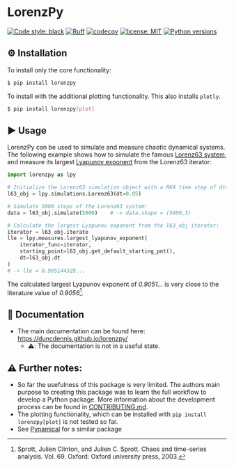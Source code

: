 # LorenzPy

[![Code style: black](https://img.shields.io/badge/code%20style-black-000000.svg)](https://github.com/psf/black)
[![Ruff](https://img.shields.io/endpoint?url=https://raw.githubusercontent.com/charliermarsh/ruff/main/assets/badge/v1.json)](https://github.com/charliermarsh/ruff)
[![codecov](https://codecov.io/gh/DuncDennis/lorenzpy/branch/main/graph/badge.svg?token=ATWAEQHBYB)](https://codecov.io/gh/DuncDennis/lorenzpy)
[![license: MIT](https://img.shields.io/badge/License-MIT-purple.svg)](LICENSE)
[![Python versions](https://img.shields.io/badge/python-3.8+-blue.svg)](https://www.python.org/downloads/)

## ⚙️ Installation

To install only the core functionality:
```bash
$ pip install lorenzpy
```

To install with the additional plotting functionality.
This also installs `plotly`.
```bash
$ pip install lorenzpy[plot]
```

## ▶️ Usage

LorenzPy can be used to simulate and measure chaotic dynamical systems.
The following example shows how to simulate the famous
[Lorenz63 system](https://de.wikipedia.org/wiki/Lorenz-Attraktor), and measure its
largest [Lyapunov exponent](https://en.wikipedia.org/wiki/Lyapunov_exponent) from the
Lorenz63 iterator:

````python
import lorenzpy as lpy

# Initialize the Lorenz63 simulation object with a RK4 time step of dt=0.05
l63_obj = lpy.simulations.Lorenz63(dt=0.05)

# Simulate 5000 steps of the Lorenz63 system:
data = l63_obj.simulate(5000)    # -> data.shape = (5000,3)

# Calculate the largest Lyapunov exponent from the l63_obj iterator:
iterator = l63_obj.iterate
lle = lpy.measures.largest_lyapunov_exponent(
    iterator_func=iterator,
    starting_point=l63_obj.get_default_starting_pnt(),
    dt=l63_obj.dt
)
# -> lle = 0.905144329...
````

The calculated largest Lyapunov exponent of *0.9051...* is very close to the literature
value of *0.9056*[^SprottChaos].

## 📗 Documentation

- The main documentation can be found here: https://duncdennis.github.io/lorenzpy/
    - ⚠️: The documentation is not in a useful state.
##  ⚠️ Further notes:
- So far the usefulness of this package is very limited.
The authors main purpose to creating this package was to learn the full workflow to
develop a Python package.
More information about the development process can be found in [CONTRIBUTING.md](CONTRIBUTING.md).
- The plotting functionality, which can be installed with ``pip install lorenzpy[plot]`` is not tested so far.
- See [Pynamical](https://github.com/gboeing/pynamical) for a similar package

[^SprottChaos]:
    Sprott, Julien Clinton, and Julien C. Sprott. Chaos and time-series analysis. Vol. 69.
    Oxford: Oxford university press, 2003.
